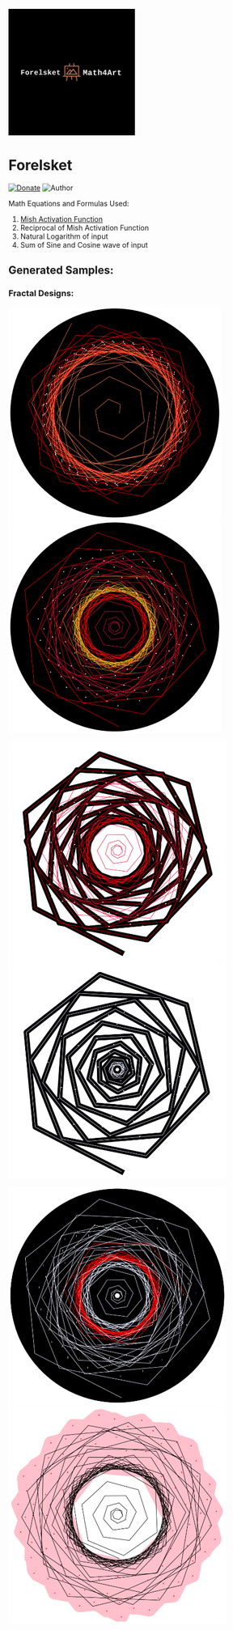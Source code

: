 <p align="left">
  <img width="250" src="logo.png">
</p>

# Forelsket
[![Donate](https://img.shields.io/badge/License-MIT-brightgreen.svg)](LICENSE)
![Author](https://img.shields.io/badge/Diganta-Misra-red)

Math Equations and Formulas Used: 
1. [Mish Activation Function](https://github.com/digantamisra98/Mish)
2. Reciprocal of Mish Activation Function
3. Natural Logarithm of input
4. Sum of Sine and Cosine wave of input

## Generated Samples:

### Fractal Designs: 

<p float="left">
  <img src="Observations/x.png"  width="420"/>
  <img src="Observations/x1.png"  width="420"/> 
</p>

<p float="left">
  <img src="Observations/x2.png"  width="430"/>
  <img src="Observations/x3.png"  width="430"/> 
</p>

<p float="left">
  <img src="Observations/x4.png"  width="430"/>
  <img src="Observations/x5.png"  width="430"/> 
</p>

